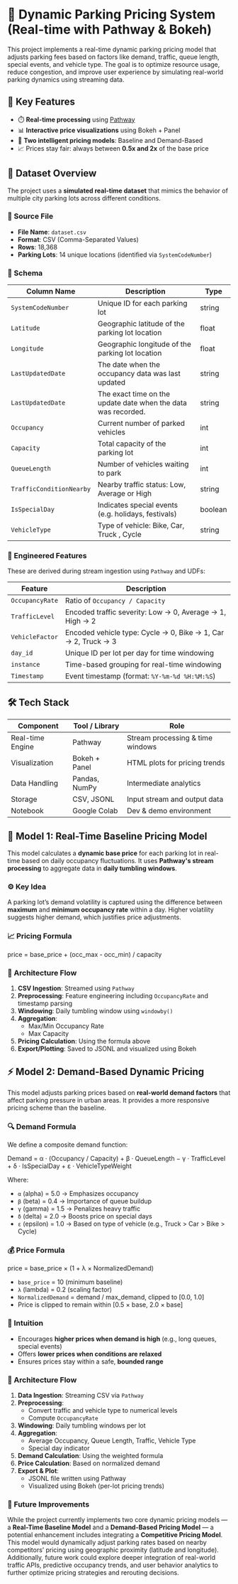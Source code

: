 # 🚗 Dynamic Parking Pricing System (Real-time with Pathway & Bokeh)
This project implements a real-time dynamic parking pricing model that adjusts parking fees based on factors like demand, traffic, queue length, special events, and vehicle type. The goal is to optimize resource usage, reduce congestion, and improve user experience by simulating real-world parking dynamics using streaming data.
## 📌 Key Features

- ⏱️ **Real-time processing** using [Pathway](https://github.com/pathwaycom/pathway)
- 📊 **Interactive price visualizations** using Bokeh + Panel
- 🧠 **Two intelligent pricing models**: Baseline and Demand-Based
- 📈 Prices stay fair: always between **0.5x and 2x** of the base price

## 📂 Dataset Overview

The project uses a **simulated real-time dataset** that mimics the behavior of multiple city parking lots across different conditions.

### 🔸 Source File
- **File Name**: `dataset.csv`
- **Format**: CSV (Comma-Separated Values)
- **Rows**: 18,368
- **Parking Lots**: 14 unique locations (identified via `SystemCodeNumber`)

### 🔸 Schema

| Column Name           | Description                                              | Type     |
|-----------------------|----------------------------------------------------------|----------|
| `SystemCodeNumber`    | Unique ID for each parking lot                           | string   |
| `Latitude`            | Geographic latitude of the parking lot location           | float   |
| `Longitude`           | Geographic longitude of the parking lot location          | float    |
| `LastUpdatedDate`     | The date when the occupancy data was last updated        |  string  |
| `LastUpdatedDate`     | The exact time on the update date when the data was recorded. |  string  |
| `Occupancy`           | Current number of parked vehicles                        | int      |
| `Capacity`            | Total capacity of the parking lot                        | int      |
| `QueueLength`         | Number of vehicles waiting to park                       | int      |
| `TrafficConditionNearby` | Nearby traffic status: Low, Average or High      | string   |
| `IsSpecialDay`        | Indicates special events (e.g. holidays, festivals)      | boolean  |
| `VehicleType`         | Type of vehicle: Bike, Car, Truck , Cycle                 | string   |

### 🔸 Engineered Features

These are derived during stream ingestion using `Pathway` and UDFs:

| Feature         | Description                                             |
|-----------------|---------------------------------------------------------|
| `OccupancyRate` | Ratio of `Occupancy / Capacity`                        |
| `TrafficLevel`  | Encoded traffic severity: Low → 0, Average → 1, High → 2 |
| `VehicleFactor` | Encoded vehicle type: Cycle → 0, Bike → 1, Car → 2, Truck → 3|
| `day_id`        | Unique ID per lot per day for time windowing           |
| `instance`      | Time-based grouping for real-time windowing            |
| `Timestamp`     | Event timestamp (format: `%Y-%m-%d %H:%M:%S`)   

## 🛠️ Tech Stack

| Component         | Tool / Library           | Role                            |
|------------------|--------------------------|---------------------------------|
| Real-time Engine | Pathway                  | Stream processing & time windows |
| Visualization    | Bokeh + Panel            | HTML plots for pricing trends  |
| Data Handling    | Pandas, NumPy            | Intermediate analytics          |
| Storage          | CSV, JSONL               | Input stream and output data    |
| Notebook         | Google Colab             | Dev & demo environment          |

## 🧠 Model 1: Real-Time Baseline Pricing Model

This model calculates a **dynamic base price** for each parking lot in real-time based on daily occupancy fluctuations. It uses **Pathway's stream processing** to aggregate data in **daily tumbling windows**.

### ⚙️ Key Idea

A parking lot’s demand volatility is captured using the difference between **maximum** and **minimum occupancy rate** within a day. Higher volatility suggests higher demand, which justifies price adjustments.

### 📈 Pricing Formula

price = base_price + (occ_max - occ_min) / capacity

### 🧱 Architecture Flow

1. **CSV Ingestion**: Streamed using `Pathway`
2. **Preprocessing**: Feature engineering including `OccupancyRate` and timestamp parsing
3. **Windowing**: Daily tumbling window using `windowby()`
4. **Aggregation**:
   - Max/Min Occupancy Rate
   - Max Capacity
5. **Pricing Calculation**: Using the formula above
6. **Export/Plotting**: Saved to JSONL and visualized using Bokeh

## ⚡ Model 2: Demand-Based Dynamic Pricing

This model adjusts parking prices based on **real-world demand factors** that affect parking pressure in urban areas. It provides a more responsive pricing scheme than the baseline.

### 🔍 Demand Formula

We define a composite demand function:

Demand = α · (Occupancy / Capacity) + β · QueueLength − γ · TrafficLevel + δ · IsSpecialDay + ε · VehicleTypeWeight

Where:

- `α` (alpha) = 5.0 → Emphasizes occupancy
- `β` (beta) = 0.4 → Importance of queue buildup
- `γ` (gamma) = 1.5 → Penalizes heavy traffic
- `δ` (delta) = 2.0 → Boosts price on special days
- `ε` (epsilon) = 1.0 → Based on type of vehicle (e.g., Truck > Car > Bike > Cycle)

### 💰 Price Formula
price = base_price × (1 + λ × NormalizedDemand)

- `base_price` = 10 (minimum baseline)
- `λ` (lambda) = 0.2 (scaling factor)
- `NormalizedDemand` = demand / max_demand, clipped to [0.0, 1.0]
- Price is clipped to remain within [0.5 × base, 2.0 × base]

### 🎯 Intuition

- Encourages **higher prices when demand is high** (e.g., long queues, special events)
- Offers **lower prices when conditions are relaxed**
- Ensures prices stay within a safe, **bounded range**

### 🔄 Architecture Flow

1. **Data Ingestion**: Streaming CSV via `Pathway`
2. **Preprocessing**:
   - Convert traffic and vehicle type to numerical levels
   - Compute `OccupancyRate`
3. **Windowing**: Daily tumbling windows per lot
4. **Aggregation**:
   - Average Occupancy, Queue Length, Traffic, Vehicle Type
   - Special day indicator
5. **Demand Calculation**: Using the weighted formula
6. **Price Calculation**: Based on normalized demand
7. **Export & Plot**:
   - JSONL file written using Pathway
   - Visualized using Bokeh (per-lot pricing trends)

### 🚀 Future Improvements

While the project currently implements two core dynamic pricing models — a **Real-Time Baseline Model** and a **Demand-Based Pricing Model** — a potential enhancement includes integrating a **Competitive Pricing Model**. This model would dynamically adjust parking rates based on nearby competitors’ pricing using geographic proximity (latitude and longitude). Additionally, future work could explore deeper integration of real-world traffic APIs, predictive occupancy trends, and user behavior analytics to further optimize pricing strategies and rerouting decisions.
